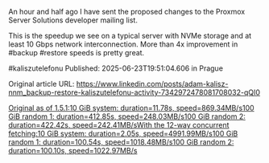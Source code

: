 An hour and half ago I have sent the proposed changes to the Proxmox Server Solutions developer mailing list.


This is the speedup we see on a typical server with NVMe storage and at least 10 Gbps network interconnection. More than 4x improvement in #backup #restore speeds is pretty great.


#kaliszutelefonu
Published: 2025-06-23T19:51:04.606 in Prague

Original article URL: https://www.linkedin.com/posts/adam-kalisz-nnm_backup-restore-kaliszutelefonu-activity-7342972478081708032-qQI0

[Original as of 1.5.1:10 GiB system:    duration=11.78s,  speed=869.34MB/s100 GiB random 1: duration=412.85s, speed=248.03MB/s100 GiB random 2: duration=422.42s, speed=242.41MB/sWith the 12-way concurrent fetching:10 GiB system:    duration=2.05s,   speed=4991.99MB/s100 GiB random 1: duration=100.54s, speed=1018.48MB/s100 GiB random 2: duration=100.10s, speed=1022.97MB/s](./media/proxmox-patch-speed.png)